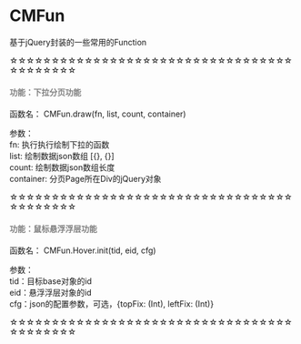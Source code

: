 # CMFun
基于jQuery封装的一些常用的Function

☆☆☆☆☆☆☆☆☆☆☆☆☆☆☆☆☆☆☆☆☆☆☆☆☆☆☆☆☆☆☆☆☆☆☆☆☆☆☆☆☆☆

<h4 style="color:gray">功能：下拉分页功能</h4>

函数名： CMFun.draw(fn, list, count, container)  <br/>

参数： <br/>
fn: 执行执行绘制下拉的函数 <br/>
list: 绘制数据json数组 [{}, {}] <br/>
count: 绘制数据json数组长度 <br/>
container: 分页Page所在Div的jQuery对象 <br/>

☆☆☆☆☆☆☆☆☆☆☆☆☆☆☆☆☆☆☆☆☆☆☆☆☆☆☆☆☆☆☆☆☆☆☆☆☆☆☆☆☆☆

<h4 style="color:gray">功能：鼠标悬浮浮层功能</h4>

函数名： CMFun.Hover.init(tid, eid, cfg) <br/>

参数： <br/>
tid：目标base对象的id  <br/>
eid：悬浮浮层对象的id  <br/>
cfg：json的配置参数，可选，{topFix: (Int), leftFix: (Int)}  <br/>


☆☆☆☆☆☆☆☆☆☆☆☆☆☆☆☆☆☆☆☆☆☆☆☆☆☆☆☆☆☆☆☆☆☆☆☆☆☆☆☆☆☆

#
